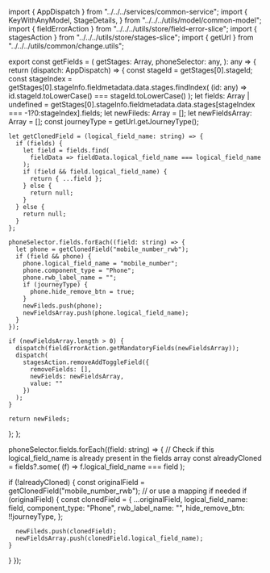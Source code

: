 import { AppDispatch } from "../../../services/common-service";
import {
  KeyWithAnyModel,
  StageDetails,
} from "../../../utils/model/common-model";
import { fieldErrorAction } from "../../../utils/store/field-error-slice";
import { stagesAction } from "../../../utils/store/stages-slice";
import { getUrl } from "../../../utils/common/change.utils";

export const getFields = (
  getStages: Array<StageDetails>,
  phoneSelector: any,
): any => {
  return (dispatch: AppDispatch) => {
    const stageId = getStages[0].stageId;
    const stageIndex =  getStages[0].stageInfo.fieldmetadata.data.stages.findIndex(
      (id: any) => id.stageId.toLowerCase() === stageId.toLowerCase()
    );
    let fields: Array<KeyWithAnyModel> | undefined = getStages[0].stageInfo.fieldmetadata.data.stages[stageIndex === -1?0:stageIndex].fields;
    let newFileds: Array<KeyWithAnyModel> = [];
    let newFieldsArray: Array<string> = [];
    const journeyType = getUrl.getJourneyType();

    let getClonedField = (logical_field_name: string) => {
      if (fields) {
        let field = fields.find(
          fieldData => fieldData.logical_field_name === logical_field_name
        );
        if (field && field.logical_field_name) {
          return { ...field };
        } else {
          return null;
        }
      } else {
        return null;
      }
    };

    phoneSelector.fields.forEach((field: string) => {
      let phone = getClonedField("mobile_number_rwb");
      if (field && phone) {
        phone.logical_field_name = "mobile_number";
        phone.component_type = "Phone";
        phone.rwb_label_name = "";
        if (journeyType) {
          phone.hide_remove_btn = true;
        }
        newFileds.push(phone);
        newFieldsArray.push(phone.logical_field_name);
      }
    });

    if (newFieldsArray.length > 0) {
      dispatch(fieldErrorAction.getMandatoryFields(newFieldsArray));
      dispatch(
        stagesAction.removeAddToggleField({
          removeFields: [],
          newFields: newFieldsArray,
          value: ""
        })
      );
    }

    return newFileds;
  };
};


phoneSelector.fields.forEach((field: string) => {
  // Check if this logical_field_name is already present in the fields array
  const alreadyCloned = fields?.some(
    (f) => f.logical_field_name === field
  );

  if (!alreadyCloned) {
    const originalField = getClonedField("mobile_number_rwb"); // or use a mapping if needed
    if (originalField) {
      const clonedField = {
        ...originalField,
        logical_field_name: field,
        component_type: "Phone",
        rwb_label_name: "",
        hide_remove_btn: !!journeyType,
      };

      newFileds.push(clonedField);
      newFieldsArray.push(clonedField.logical_field_name);
    }
  }
});
